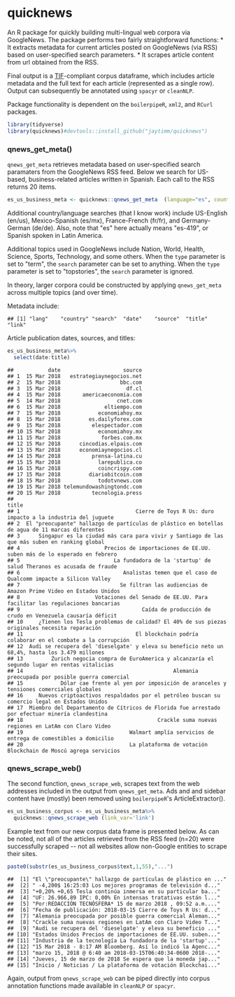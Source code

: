 quicknews
=========

An R package for quickly building multi-lingual web corpora via GoogleNews. The package performs two fairly straightforward functions:
\* It extracts metadata for current articles posted on GoogleNews (via RSS) based on user-specified search parameters. \* It scrapes article content from url obtained from the RSS.

Final output is a [TIF](https://github.com/ropensci/tif#text-interchange-formats)-compliant corpus dataframe, which includes article metadata and the full text for each article (represented as a single row). Output can subsequently be annotated using `spacyr` or `cleanNLP`.

Package functionality is dependent on the `boilerpipeR`, `xml2`, and `RCurl` packages.

``` r
library(tidyverse)
library(quicknews)#devtools::install_github("jaytimm/quicknews")
```

### qnews\_get\_meta()

`qnews_get_meta` retrieves metadata based on user-specified search paramaters from the GoogleNews RSS feed. Below we search for US-based, business-related articles written in Spanish. Each call to the RSS returns 20 items.

``` r
es_us_business_meta <- quicknews::qnews_get_meta  (language="es", country="us", type="topic", search='business')
```

Additional country/language searches (that I know work) include US-English (en/us), Mexico-Spanish (es/mx), France-French (fr/fr), and Germany-German (de/de). Also, note that "es" here actually means "es-419", or Spanish spoken in Latin America.

Additional topics used in GoogleNews include Nation, World, Health, Science, Sports, Technology, and some others. When the `type` parameter is set to "term", the `search` parameter can be set to anything. When the `type` parameter is set to "topstories", the `search` parameter is ignored.

In theory, larger corpora could be constructed by applying `qnews_get_meta` across multiple topics (and over time).

Metadata include:

    ## [1] "lang"    "country" "search"  "date"    "source"  "title"   "link"

Article publication dates, sources, and titles:

``` r
es_us_business_meta%>%
  select(date:title)
```

    ##           date                    source
    ## 1  15 Mar 2018   estrategiaynegocios.net
    ## 2  15 Mar 2018                   bbc.com
    ## 3  15 Mar 2018                     df.cl
    ## 4  15 Mar 2018       americaeconomia.com
    ## 5  14 Mar 2018                  cnet.com
    ## 6  15 Mar 2018              eltiempo.com
    ## 7  15 Mar 2018            economiahoy.mx
    ## 8  15 Mar 2018         es.dailyforex.com
    ## 9  15 Mar 2018          elespectador.com
    ## 10 15 Mar 2018            economiahoy.mx
    ## 11 15 Mar 2018             forbes.com.mx
    ## 12 15 Mar 2018      cincodias.elpais.com
    ## 13 15 Mar 2018      economiaynegocios.cl
    ## 14 15 Mar 2018          prensa-latina.cu
    ## 15 15 Mar 2018            larepublica.co
    ## 16 15 Mar 2018            coincrispy.com
    ## 17 15 Mar 2018         diariobitcoin.com
    ## 18 15 Mar 2018            todotvnews.com
    ## 19 15 Mar 2018 telemundowashingtondc.com
    ## 20 15 Mar 2018          tecnologia.press
    ##                                                                                              title
    ## 1                                     Cierre de Toys R Us: duro impacto a la industria del juguete
    ## 2  El "preocupante" hallazgo de partículas de plástico en botellas de agua de 11 marcas diferentes
    ## 3      Singapur es la ciudad más cara para vivir y Santiago de las que más suben en ranking global
    ## 4                           Precios de importaciones de EE.UU. suben más de lo esperado en febrero
    ## 5                              La fundadora de la 'startup' de salud Theranos es acusada de fraude
    ## 6                                 Analistas temen que el caso de Qualcomm impacte a Silicon Valley
    ## 7                                Se filtran las audiencias de Amazon Prime Video en Estados Unidos
    ## 8                        Votaciones del Senado de EE.UU. Para facilitar las regulaciones bancarias
    ## 9                                       Caída de producción de crudo en Venezuela causaría déficit
    ## 10     ¿Tienen los Tesla problemas de calidad? El 40% de sus piezas originales necesita reparación
    ## 11                                    El blockchain podría colaborar en el combate a la corrupción
    ## 12  Audi se recupera del 'dieselgate' y eleva su beneficio neto un 68,4%, hasta los 3.479 millones
    ## 13         Zurich negocia compra de EuroAmerica y alcanzaría el segundo lugar en rentas vitalicias
    ## 14                                                Alemania preocupada por posible guerra comercial
    ## 15            Dólar cae frente al yen por imposición de aranceles y tensiones comerciales globales
    ## 16     Nuevos criptoactivos respaldados por el petróleo buscan su comercio legal en Estados Unidos
    ## 17  Miembro del Departamento de Cítricos de Florida fue arrestado por efectuar minería clandestina
    ## 18                                           Crackle suma nuevas regiones en LatAm con Claro Video
    ## 19                                  Walmart amplía servicios de entrega de comestibles a domicilio
    ## 20                                  La plataforma de votación Blockchain de Moscú agrega servicios

### qnews\_scrape\_web()

The second function, `qnews_scrape_web`, scrapes text from the web addresses included in the output from `qnews_get_meta`. Ads and and sidebar content have (mostly) been removed using `boilerpipeR`'s ArticleExtractor().

``` r
es_us_business_corpus <- es_us_business_meta%>% 
  quicknews::qnews_scrape_web (link_var='link')
```

Example text from our new corpus data frame is presented below. As can be noted, not all of the articles retrieved from the RSS feed (n=20) were successfully scraped -- not all websites allow non-Google entities to scrape their sites.

``` r
paste0(substr(es_us_business_corpus$text,1,55),"...")
```

    ##  [1] "El \"preocupante\" hallazgo de partículas de plástico en ..."
    ##  [2] " -4,200$ 16:25:03 Los mejores programas de televisión d..."  
    ##  [3] "+0,20% +0,65 Tesla continúa inmersa en su particular ba..."  
    ##  [4] "UF: 26.966,89 IPC: 0,00% En intensas tratativas están l..."  
    ##  [5] "Por:REDACCIÓN TECNÓSFERA* 15 de marzo 2018 , 09:52 a.m...."  
    ##  [6] "Fecha de publicación: 2018-03-15 Cierre de Toys R Us: d..."  
    ##  [7] "Alemania preocupada por posible guerra comercial Aleman..."  
    ##  [8] "Crackle suma nuevas regiones en LatAm con Claro Video T..."  
    ##  [9] "Audi se recupera del 'dieselgate' y eleva su beneficio ..."  
    ## [10] "Estados Unidos Precios de importaciones de EE.UU. suben..."  
    ## [11] "Industria de la tecnología La fundadora de la 'startup'..."  
    ## [12] "15 Mar 2018 - 8:17 AM Bloomberg. Así lo indicó la Agenc..."  
    ## [13] "marzo 15, 2018 @ 6:40 am 2018-03-15T06:40:34-0600 2018-..."  
    ## [14] "Jueves, 15 de marzo de 2018 Se espera que la moneda jap..."  
    ## [15] "Inicio / Noticias / La plataforma de votación Blockchai..."

Again, output from `qnews_scrape_web` can be piped directly into corpus annotation functions made available in `cleanNLP` or `spacyr`.
